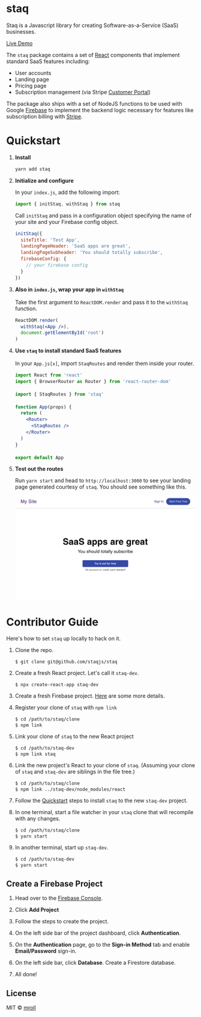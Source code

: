# staq

Staq is a Javascript library for creating Software-as-a-Service (SaaS) businesses.


[Live Demo](https://staq-live-demo.web.app/)


The `staq` package contains a set of [React](https://reactjs.org/) components that implement standard SaaS features including:

- User accounts
- Landing page
- Pricing page
- Subscription management (via Stripe [Customer Portal](https://stripe.com/docs/billing/subscriptions/customer-portal))

The package also ships with a set of NodeJS functions to be used with Google [Firebase](https://firebase.google.com/) to implement the backend logic necessary for features like subscription billing with [Stripe](https://stripe.com/).

# Quickstart

1. **Install**

    ```sh
    yarn add staq
    ```

2. **Initialize and configure**

    In your `index.js`, add the following import:

    ```js
    import { initStaq, withStaq } from staq
    ```

    Call `initStaq` and pass in a configuration object specifying the name of your site and your Firebase config object.

    ```js
    initStaq({
      siteTitle: 'Test App',
      landingPageHeader: 'SaaS apps are great',
      landingPageSubheader: 'You should totally subscribe',
      firebaseConfig: {
        // your firebase config
      }
    })
    ```

3. **Also in `index.js`, wrap your app in `withStaq`**
<br><br>
Take the first argument to `ReactDOM.render` and pass it to the `withStaq` function.

    ```jsx
    ReactDOM.render(
      withStaq(<App />),
      document.getElementById('root')
    )
    ```

4. **Use `staq` to install standard SaaS features**
<br><br>
In your `App.js[x]`, import `StaqRoutes` and render them inside your router.

    ```jsx
    import React from 'react'
    import { BrowserRouter as Router } from 'react-router-dom'
    
    import { StaqRoutes } from 'staq'
    
    function App(props) {
      return (
        <Router>
          <StaqRoutes />
        </Router>
      )
    }
    
    export default App
    ```

5. **Test out the routes**

    Run `yarn start` and head to `http://localhost:3000` to see your landing page generated courtesy of `staq`. You should see something like this.
    
    ![landing](project/landing-page.png)
    
    
# Contributor Guide

Here's how to set `staq` up locally to hack on it.

1. Clone the repo.

    ```
    $ git clone git@github.com/staqjs/staq
    ```
    
2. Create a fresh React project. Let's call it `staq-dev`.

    ```
    $ npx create-react-app staq-dev
    ```
    
3. Create a fresh Firebase project. [Here](https://github.com/staqjs/staq#create-a-firebase-project) are some more details.

4. Register your clone of `staq` with `npm link`

    ```
    $ cd /path/to/staq/clone
    $ npm link
    ```
    
5. Link your clone of `staq` to the new React project

    ```
    $ cd /path/to/staq-dev
    $ npm link staq
    ```
    
6. Link the new project's React to your clone of `staq`. (Assuming your clone of `staq` and `staq-dev` are siblings in the file tree.)

   ```
   $ cd /path/to/staq/clone
   $ npm link ../staq-dev/node_modules/react
   ```
   
7. Follow the [Quickstart](https://github.com/staqjs/staq#quickstart) steps to install `staq` to the new `staq-dev` project.

8. In one terminal, start a file watcher in your `staq` clone that will recompile with any changes.

    ```
    $ cd /path/to/staq/clone
    $ yarn start
    ```
    
9. In another terminal, start up `staq-dev`.

    ```
    $ cd /path/to/staq-dev
    $ yarn start
    ```
    
## Create a Firebase Project

1. Head over to the [Firebase Console](https://console.firebase.google.com/).

2. Click **Add Project**

3. Follow the steps to create the project.

4. On the left side bar of the project dashboard, click **Authentication**.

5. On the **Authentication** page, go to the **Sign-in Method** tab and enable **Email/Password** sign-in.

6. On the left side bar, click **Database**. Create a Firestore database.

7. All done!
   


## License

MIT © [mroll](https://github.com/mroll)

